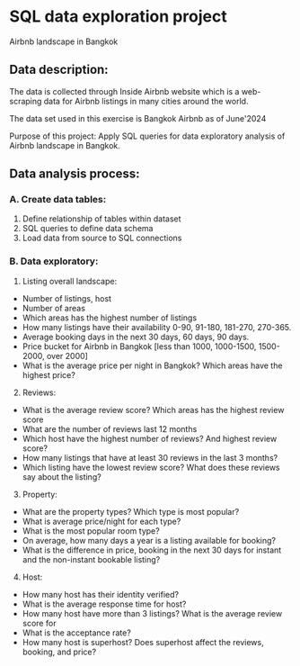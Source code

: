 # SQL data exploration project

Airbnb landscape in Bangkok

## Data description:
The data is collected through Inside Airbnb website which is a web-scraping data for Airbnb listings in many cities around the world.

The data set used in this exercise is Bangkok Airbnb as of June'2024

Purpose of this project: Apply SQL queries for data exploratory analysis of Airbnb landscape in Bangkok.

## Data analysis process:

### A. Create data tables:
1. Define relationship of tables within dataset
2. SQL queries to define data schema
3. Load data from source to SQL connections
   
### B. Data exploratory:

1. Listing overall landscape:

- Number of listings, host
- Number of areas
- Which areas has the highest number of listings
- How many listings have their availability 0-90, 91-180, 181-270, 270-365.
- Average booking days in the next 30 days, 60 days, 90 days.
- Price bucket for Airbnb in Bangkok [less than 1000, 1000-1500, 1500-2000, over 2000]
- What is the average price per night in Bangkok? Which areas have the highest price?

2. Reviews:

- What is the average review score? Which areas has the highest review score
- What are the number of reviews last 12 months
- Which host have the highest number of reviews? And highest review score?
- How many listings that have at least 30 reviews in the last 3 months?
- Which listing have the lowest review score? What does these reviews say about the listing?

3. Property:

- What are the property types? Which type is most popular?
- What is average price/night for each type?
- What is the most popular room type? 
- On average, how many days a year is a listing available for booking?
- What is the difference in price, booking in the next 30 days for instant and the non-instant bookable listing?

4. Host:

- How many host has their identity verified?
- What is the average response time for host?
- How many host have more than 3 listings? What is the average review score for 
- What is the acceptance rate?
- How many host is superhost? Does superhost affect the reviews, booking, and price?
